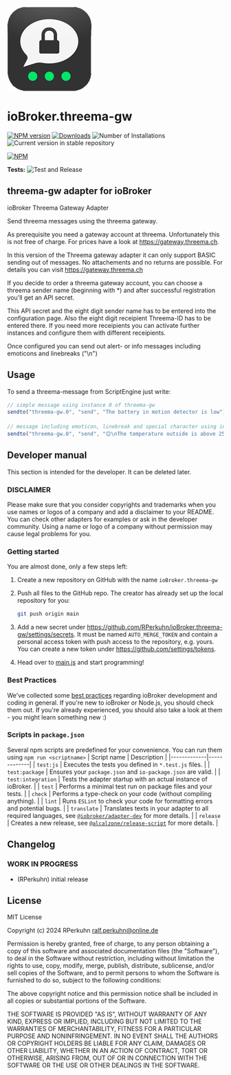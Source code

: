 ![Logo](admin/threema-gw.png)

# ioBroker.threema-gw

[![NPM version](https://img.shields.io/npm/v/iobroker.threema-gw.svg)](https://www.npmjs.com/package/iobroker.threema-gw)
[![Downloads](https://img.shields.io/npm/dm/iobroker.threema-gw.svg)](https://www.npmjs.com/package/iobroker.threema-gw)
![Number of Installations](https://iobroker.live/badges/threema-gw-installed.svg)
![Current version in stable repository](https://iobroker.live/badges/threema-gw-stable.svg)

[![NPM](https://nodei.co/npm/iobroker.threema-gw.png?downloads=true)](https://nodei.co/npm/iobroker.threema-gw/)

**Tests:** ![Test and Release](https://github.com/RPerkuhn/ioBroker.threema-gw/workflows/Test%20and%20Release/badge.svg)

## threema-gw adapter for ioBroker

ioBroker Threema Gateway Adapter

Send threema messages using the threema gateway.

As prerequisite you need a gateway account at threema. Unfortunately this is not free of charge.
For prices have a look at https://gateway.threema.ch.

In this version of the Threema gateway adapter it can only support BASIC sending out of messages. No attachements and no returns are possible. For details you can visit https://gateway.threema.ch

If you decide to order a threema gateway account, you can choose a threema sender name (beginning with \*) and after successful registration you'll get an API secret.

This API secret and the eight digit sender name has to be entered into the configuration page.
Also the eight digit receipient Threema-ID has to be entered there.
If you need more receipients you can activate further instances and configure them with different receipients.

Once configured you can send out alert- or info messages including emoticons and linebreaks ("\n")

## Usage

To send a threema-message from ScriptEngine just write:

```javascript
// simple message using instance 0 of threema-gw
sendto("threema-gw.0", "send", "The battery in motion detector is low");

// message including emoticon, linebreak and special character using instance 0 of threema-gw
sendto("threema-gw.0", "send", "😊\nThe temperature outside is above 25℃");
```

## Developer manual

This section is intended for the developer. It can be deleted later.

### DISCLAIMER

Please make sure that you consider copyrights and trademarks when you use names or logos of a company and add a disclaimer to your README.
You can check other adapters for examples or ask in the developer community. Using a name or logo of a company without permission may cause legal problems for you.

### Getting started

You are almost done, only a few steps left:

1. Create a new repository on GitHub with the name `ioBroker.threema-gw`

1. Push all files to the GitHub repo. The creator has already set up the local repository for you:
    ```bash
    git push origin main
    ```
1. Add a new secret under https://github.com/RPerkuhn/ioBroker.threema-gw/settings/secrets. It must be named `AUTO_MERGE_TOKEN` and contain a personal access token with push access to the repository, e.g. yours. You can create a new token under https://github.com/settings/tokens.

1. Head over to [main.js](main.js) and start programming!

### Best Practices

We've collected some [best practices](https://github.com/ioBroker/ioBroker.repositories#development-and-coding-best-practices) regarding ioBroker development and coding in general. If you're new to ioBroker or Node.js, you should
check them out. If you're already experienced, you should also take a look at them - you might learn something new :)

### Scripts in `package.json`

Several npm scripts are predefined for your convenience. You can run them using `npm run <scriptname>`
| Script name | Description |
|-------------|-------------|
| `test:js` | Executes the tests you defined in `*.test.js` files. |
| `test:package` | Ensures your `package.json` and `io-package.json` are valid. |
| `test:integration` | Tests the adapter startup with an actual instance of ioBroker. |
| `test` | Performs a minimal test run on package files and your tests. |
| `check` | Performs a type-check on your code (without compiling anything). |
| `lint` | Runs `ESLint` to check your code for formatting errors and potential bugs. |
| `translate` | Translates texts in your adapter to all required languages, see [`@iobroker/adapter-dev`](https://github.com/ioBroker/adapter-dev#manage-translations) for more details. |
| `release` | Creates a new release, see [`@alcalzone/release-script`](https://github.com/AlCalzone/release-script#usage) for more details. |

## Changelog

<!--
    Placeholder for the next version (at the beginning of the line):
    ### **WORK IN PROGRESS**
-->

### **WORK IN PROGRESS**

-   (RPerkuhn) initial release

## License

MIT License

Copyright (c) 2024 RPerkuhn <ralf.perkuhn@online.de>

Permission is hereby granted, free of charge, to any person obtaining a copy
of this software and associated documentation files (the "Software"), to deal
in the Software without restriction, including without limitation the rights
to use, copy, modify, merge, publish, distribute, sublicense, and/or sell
copies of the Software, and to permit persons to whom the Software is
furnished to do so, subject to the following conditions:

The above copyright notice and this permission notice shall be included in all
copies or substantial portions of the Software.

THE SOFTWARE IS PROVIDED "AS IS", WITHOUT WARRANTY OF ANY KIND, EXPRESS OR
IMPLIED, INCLUDING BUT NOT LIMITED TO THE WARRANTIES OF MERCHANTABILITY,
FITNESS FOR A PARTICULAR PURPOSE AND NONINFRINGEMENT. IN NO EVENT SHALL THE
AUTHORS OR COPYRIGHT HOLDERS BE LIABLE FOR ANY CLAIM, DAMAGES OR OTHER
LIABILITY, WHETHER IN AN ACTION OF CONTRACT, TORT OR OTHERWISE, ARISING FROM,
OUT OF OR IN CONNECTION WITH THE SOFTWARE OR THE USE OR OTHER DEALINGS IN THE
SOFTWARE.

```

```
